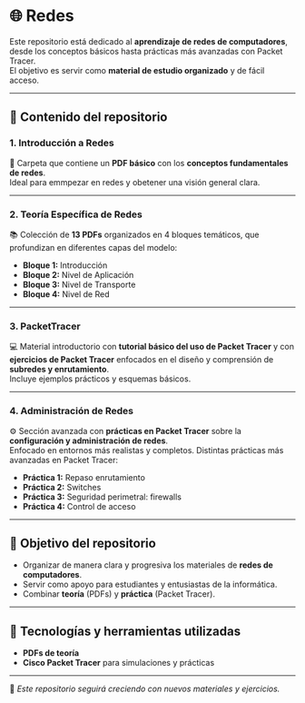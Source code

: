 # 🌐 Redes 

Este repositorio está dedicado al **aprendizaje de redes de computadores**, desde los conceptos básicos hasta prácticas más avanzadas con Packet Tracer.  
El objetivo es servir como **material de estudio organizado** y de fácil acceso.  

---

## 📂 Contenido del repositorio

### 1. Introducción a Redes  
📘 Carpeta que contiene un **PDF básico** con los **conceptos fundamentales de redes**.  
Ideal para emmpezar en redes y obetener una visión general clara.

---

### 2. Teoría Específica de Redes  
📚 Colección de **13 PDFs** organizados en 4 bloques temáticos, que profundizan en diferentes capas del modelo:  

- **Bloque 1:** Introducción  
- **Bloque 2:** Nivel de Aplicación  
- **Bloque 3:** Nivel de Transporte  
- **Bloque 4:** Nivel de Red  

---

### 3. PacketTracer
💻 Material introductorio con **tutorial básico del uso de Packet Tracer** y con **ejercicios de Packet Tracer** enfocados en el diseño y comprensión de **subredes y enrutamiento**.  
Incluye ejemplos prácticos y esquemas básicos.

---

### 4. Administración de Redes  
⚙️ Sección avanzada con **prácticas en Packet Tracer** sobre la **configuración y administración de redes**.  
Enfocado en entornos más realistas y completos.
Distintas prácticas más avanzadas en Packet Tracer:

- **Práctica 1:** Repaso enrutamiento
- **Práctica 2:** Switches
- **Práctica 3:** Seguridad perimetral: firewalls  
- **Práctica 4:** Control de acceso
---

## 🎯 Objetivo del repositorio
- Organizar de manera clara y progresiva los materiales de **redes de computadores**.  
- Servir como apoyo para estudiantes y entusiastas de la informática.  
- Combinar **teoría** (PDFs) y **práctica** (Packet Tracer).  

---

## 🚀 Tecnologías y herramientas utilizadas
- **PDFs de teoría**  
- **Cisco Packet Tracer** para simulaciones y prácticas  

---

📌 *Este repositorio seguirá creciendo con nuevos materiales y ejercicios.*  
